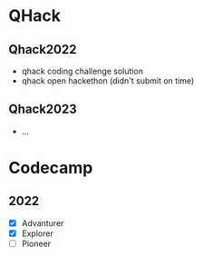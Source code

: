 # QHack
## Qhack2022
- qhack coding challenge solution
- qhack open hackethon (didn't submit on time)
## Qhack2023
- ...

# Codecamp
## 2022
- [x] Advanturer
- [x] Explorer
- [ ] Pioneer
